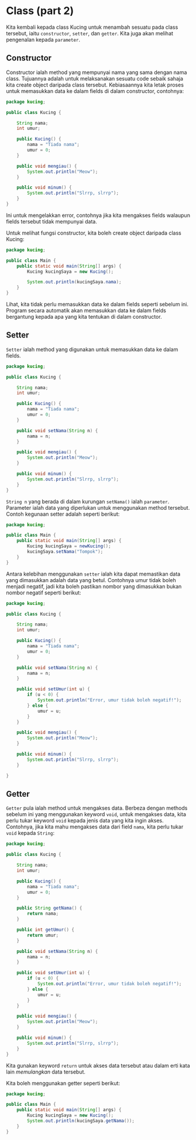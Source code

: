 # Class (part 2)

Kita kembali kepada class Kucing untuk menambah sesuatu pada
class tersebut, iaitu `constructor`, `setter`, dan `getter`. Kita juga
akan melihat pengenalan kepada `parameter`.

## Constructor

Constructor ialah method yang mempunyai nama yang sama dengan nama
class. Tujuannya adalah untuk melaksanakan sesuatu code sebaik
sahaja kita create object daripada class tersebut. Kebiasaannya
kita letak proses untuk memasukkan data ke dalam fields di dalam
constructor, contohnya:

```java
package kucing;

public class Kucing {

    String nama;
    int umur;

    public Kucing() {
        nama = "Tiada nama";
        umur = 0;
    }

    public void mengiau() {
        System.out.println("Meow");
    }

    public void minum() {
        System.out.println("Slrrp, slrrp");
    }
}
```

Ini untuk mengelakkan error, contohnya jika kita mengakses fields
walaupun fields tersebut tidak mempunyai data.

Untuk melihat fungsi constructor, kita boleh create object daripada
class Kucing:

```java
package kucing;

public class Main {
    public static void main(String[] args) {
        Kucing kucingSaya = new Kucing();

        System.out.println(kucingSaya.nama);
    }
}
```

Lihat, kita tidak perlu memasukkan data ke dalam fields seperti
sebelum ini. Program secara automatik akan memasukkan data ke
dalam fields bergantung kepada apa yang kita tentukan di dalam
constructor.

## Setter

`Setter` ialah method yang digunakan untuk memasukkan data ke dalam
fields.

```java
package kucing;

public class Kucing {

    String nama;
    int umur;

    public Kucing() {
        nama = "Tiada nama";
        umur = 0;
    }

    public void setNama(String n) {
        nama = n;
    }

    public void mengiau() {
        System.out.println("Meow");
    }

    public void minum() {
        System.out.println("Slrrp, slrrp");
    }
}
```

`String n` yang berada di dalam kurungan `setNama()` ialah
`parameter`. Parameter ialah data yang diperlukan untuk menggunakan
method tersebut. Contoh kegunaan setter adalah seperti berikut:

```java
package kucing;

public class Main {
    public static void main(String[] args) {
        Kucing kucingSaya = newKucing();
        kucingSaya.setNama("Tompok");
    }
}
```

Antara kelebihan menggunakan `setter` ialah kita dapat memastikan data
yang dimasukkan adalah data yang betul. Contohnya umur tidak boleh
menjadi negatif, jadi kita boleh pastikan nombor yang dimasukkan bukan
nombor negatif seperti berikut:

```java
package kucing;

public class Kucing {

    String nama;
    int umur;

    public Kucing() {
        nama = "Tiada nama";
        umur = 0;
    }

    public void setNama(String n) {
        nama = n;
    }

    public void setUmur(int u) {
        if (u < 0) {
            System.out.println("Error, umur tidak boleh negatif!");
        } else {
            umur = u;
        }
    }

    public void mengiau() {
        System.out.println("Meow");
    }

    public void minum() {
        System.out.println("Slrrp, slrrp");
    }

}
```

## Getter

`Getter` pula ialah method untuk mengakses data. Berbeza dengan
methods sebelum ini yang menggunakan keyword `void`, untuk mengakses
data, kita perlu tukar keyword `void` kepada jenis data yang kita
ingin akses. Contohnya, jika kita mahu mengakses data dari
field `nama`, kita perlu tukar `void` kepada `String`:

```java
package kucing;

public class Kucing {

    String nama;
    int umur;

    public Kucing() {
        nama = "Tiada nama";
        umur = 0;
    }

    public String getNama() {
        return nama;
    }

    public int getUmur() {
        return umur;
    }

    public void setNama(String n) {
        nama = n;
    }

    public void setUmur(int u) {
        if (u < 0) {
            System.out.println("Error, umur tidak boleh negatif!");
        } else {
            umur = u;
        }
    }

    public void mengiau() {
        System.out.println("Meow");
    }

    public void minum() {
        System.out.println("Slrrp, slrrp");
    }
}
```

Kita gunakan keyword `return` untuk akses data tersebut atau dalam
erti kata lain _memulangkan_ data tersebut.

Kita boleh menggunakan getter seperti berikut:

```java
package kucing;

public class Main {
    public static void main(String[] args) {
        Kucing kucingSaya = new Kucing();
        System.out.println(kucingSaya.getNama());
    }
}
```
